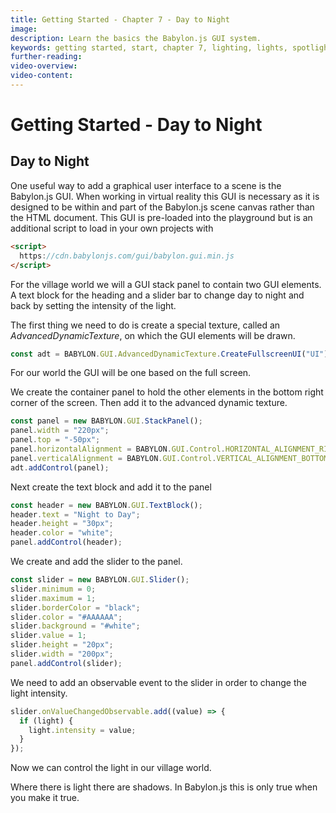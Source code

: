 ```yaml
---
title: Getting Started - Chapter 7 - Day to Night
image:
description: Learn the basics the Babylon.js GUI system.
keywords: getting started, start, chapter 7, lighting, lights, spotlight, gui
further-reading:
video-overview:
video-content:
---
```


# Getting Started - Day to Night

## Day to Night

One useful way to add a graphical user interface to a scene is the Babylon.js GUI. When working in virtual reality this GUI is necessary as it is designed to be within and part of the Babylon.js scene canvas rather than the HTML document. This GUI is pre-loaded into the playground but is an additional script to load in your own projects with

```html
<script>
  https://cdn.babylonjs.com/gui/babylon.gui.min.js
</script>
```

For the village world we will a GUI stack panel to contain two GUI elements. A text block for the heading and a slider bar to change day to night and back by setting the intensity of the light.

The first thing we need to do is create a special texture, called an _AdvancedDynamicTexture_, on which the GUI elements will be drawn.

```javascript
const adt = BABYLON.GUI.AdvancedDynamicTexture.CreateFullscreenUI("UI");
```

For our world the GUI will be one based on the full screen.

We create the container panel to hold the other elements in the bottom right corner of the screen. Then add it to the advanced dynamic texture.

```javascript
const panel = new BABYLON.GUI.StackPanel();
panel.width = "220px";
panel.top = "-50px";
panel.horizontalAlignment = BABYLON.GUI.Control.HORIZONTAL_ALIGNMENT_RIGHT;
panel.verticalAlignment = BABYLON.GUI.Control.VERTICAL_ALIGNMENT_BOTTOM;
adt.addControl(panel);
```

Next create the text block and add it to the panel

```javascript
const header = new BABYLON.GUI.TextBlock();
header.text = "Night to Day";
header.height = "30px";
header.color = "white";
panel.addControl(header);
```

We create and add the slider to the panel.

```javascript
const slider = new BABYLON.GUI.Slider();
slider.minimum = 0;
slider.maximum = 1;
slider.borderColor = "black";
slider.color = "#AAAAAA";
slider.background = "#white";
slider.value = 1;
slider.height = "20px";
slider.width = "200px";
panel.addControl(slider);
```

We need to add an observable event to the slider in order to change the light intensity.

```javascript
slider.onValueChangedObservable.add((value) => {
  if (light) {
    light.intensity = value;
  }
});
```

Now we can control the light in our village world.

<Playground id="#KBS9I5#95" title="Adding a Gui Slider" description="Add a gui slider that controls the lighting in the village." image="/img/playgroundsAndNMEs/gettingStartedGUI1.jpg"/>

Where there is light there are shadows. In Babylon.js this is only true when you make it true.
